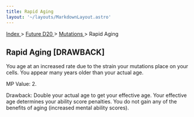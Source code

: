 ```yaml
---
title: Rapid Aging
layout: '~/layouts/MarkdownLayout.astro'
---
```


[ Index ](/) > [ Future D20 ](/future.d20.srd) > [ Mutations ](/future.d20.srd/mutations) > Rapid Aging

##  Rapid Aging [DRAWBACK]

You age at an increased rate due to the strain your mutations place on your
cells. You appear many years older than your actual age.

MP Value: 2.

Drawback: Double your actual age to get your effective age. Your effective age
determines your ability score penalties. You do not gain any of the benefits
of aging (increased mental ability scores).

